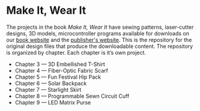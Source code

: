 # Make It, Wear It
The projects in the book *Make It, Wear It* have sewing patterns, laser-cutter designs, 3D models, microcontroller programs available for downloads on our [book website](https://www.makeitwearitbook.com) and the [publisher's website](https://www.mhprofessional.com/9781260116151-usa-make-it-wear-it-wearable-electronics-for-makers-crafters-and-cosplayers-group). This is the repository for the original design files that produce the downloadable content.
The repository is organized by chapter. Each chapter is it’s own project.
* Chapter 3 — 3D Embellished T-Shirt
* Chapter 4 — Fiber-Optic Fabric Scarf
* Chapter 5 — Fun Festival Hip Pack
* Chapter 6 — Solar Backpack
* Chapter 7 — Starlight Skirt
* Chapter 8 — Programmable Sewn Circuit Cuff
* Chapter 9 — LED Matrix Purse